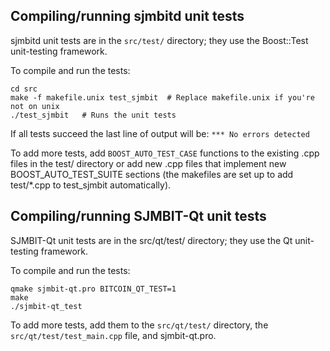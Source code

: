 Compiling/running sjmbitd unit tests
------------------------------------

sjmbitd unit tests are in the `src/test/` directory; they
use the Boost::Test unit-testing framework.

To compile and run the tests:

	cd src
	make -f makefile.unix test_sjmbit  # Replace makefile.unix if you're not on unix
	./test_sjmbit   # Runs the unit tests

If all tests succeed the last line of output will be:
`*** No errors detected`

To add more tests, add `BOOST_AUTO_TEST_CASE` functions to the existing
.cpp files in the test/ directory or add new .cpp files that
implement new BOOST_AUTO_TEST_SUITE sections (the makefiles are
set up to add test/*.cpp to test_sjmbit automatically).


Compiling/running SJMBIT-Qt unit tests
---------------------------------------

SJMBIT-Qt unit tests are in the src/qt/test/ directory; they
use the Qt unit-testing framework.

To compile and run the tests:

	qmake sjmbit-qt.pro BITCOIN_QT_TEST=1
	make
	./sjmbit-qt_test

To add more tests, add them to the `src/qt/test/` directory,
the `src/qt/test/test_main.cpp` file, and sjmbit-qt.pro.
